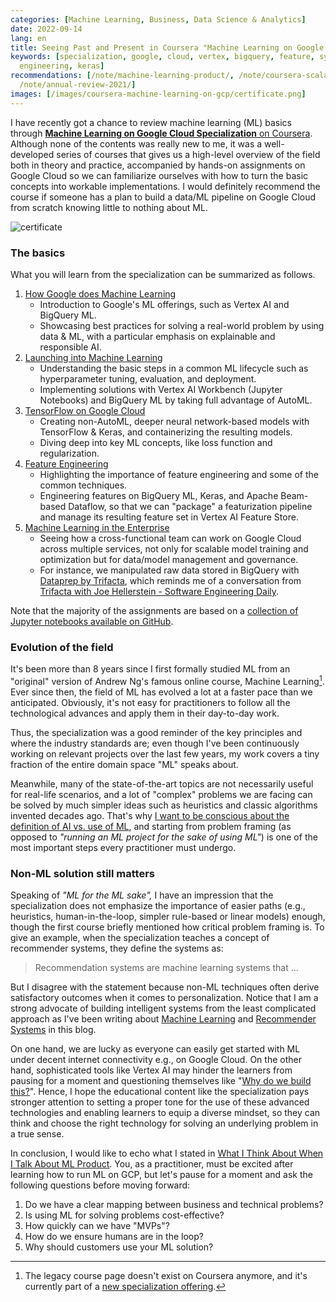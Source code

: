 ```yaml
---
categories: [Machine Learning, Business, Data Science & Analytics]
date: 2022-09-14
lang: en
title: Seeing Past and Present in Coursera "Machine Learning on Google Cloud" Specialization
keywords: [specialization, google, cloud, vertex, bigquery, feature, systems, solving,
  engineering, keras]
recommendations: [/note/machine-learning-product/, /note/coursera-scala-capstone/,
  /note/annual-review-2021/]
images: [/images/coursera-machine-learning-on-gcp/certificate.png]
---
```


I have recently got a chance to review machine learning (ML) basics through [**Machine Learning on Google Cloud Specialization** on Coursera](https://coursera.org/share/28e4b7d13b11fbf63f5795f0701cf283). Although none of the contents was really new to me, it was a well-developed series of courses that gives us a high-level overview of the field both in theory and practice, accompanied by hands-on assignments on Google Cloud so we can familiarize ourselves with how to turn the basic concepts into workable implementations. I would definitely recommend the course if someone has a plan to build a data/ML pipeline on Google Cloud from scratch knowing little to nothing about ML.

![certificate](/images/coursera-machine-learning-on-gcp/certificate.png)

### The basics

What you will learn from the specialization can be summarized as follows.

1. [How Google does Machine Learning](https://www.coursera.org/learn/google-machine-learning?specialization=machine-learning-tensorflow-gcp)
    - Introduction to Google's ML offerings, such as Vertex AI and BigQuery ML.
    - Showcasing best practices for solving a real-world problem by using data & ML, with a particular emphasis on explainable and responsible AI.
2. [Launching into Machine Learning](https://www.coursera.org/learn/launching-machine-learning?specialization=machine-learning-tensorflow-gcp)
    - Understanding the basic steps in a common ML lifecycle such as hyperparameter tuning, evaluation, and deployment.
    - Implementing solutions with Vertex AI Workbench (Jupyter Notebooks) and BigQuery ML by taking full advantage of AutoML.
3. [TensorFlow on Google Cloud](https://www.coursera.org/learn/intro-tensorflow?specialization=machine-learning-tensorflow-gcp) 
    - Creating non-AutoML, deeper neural network-based models with TensorFlow & Keras, and containerizing the resulting models.
    - Diving deep into key ML concepts, like loss function and regularization.
4. [Feature Engineering](https://www.coursera.org/learn/feature-engineering?specialization=machine-learning-tensorflow-gcp)
    - Highlighting the importance of feature engineering and some of the common techniques.
    - Engineering features on BigQuery ML, Keras, and Apache Beam-based Dataflow, so that we can "package" a featurization pipeline and manage its resulting feature set in Vertex AI Feature Store.
5. [Machine Learning in the Enterprise](https://www.coursera.org/learn/art-science-ml?specialization=machine-learning-tensorflow-gcp)
    - Seeing how a cross-functional team can work on Google Cloud across multiple services, not only for scalable model training and optimization but for data/model management and governance.
    - For instance, we manipulated raw data stored in BigQuery with [Dataprep by Trifacta](https://cloud.google.com/dataprep), which reminds me of a conversation from [Trifacta with Joe Hellerstein - Software Engineering Daily](https://softwareengineeringdaily.com/2021/12/20/trifacta-with-joe-hellerstein/).

Note that the majority of the assignments are based on a [collection of Jupyter notebooks available on GitHub](https://github.com/GoogleCloudPlatform/training-data-analyst/tree/master/courses/machine_learning/deepdive2).

### Evolution of the field

It's been more than 8 years since I first formally studied ML from an "original" version of Andrew Ng's famous online course, Machine Learning[^1]. Ever since then, the field of ML has evolved a lot at a faster pace than we anticipated. Obviously, it's not easy for practitioners to follow all the technological advances and apply them in their day-to-day work. 

Thus, the specialization was a good reminder of the key principles and where the industry standards are; even though I've been continuously working on relevant projects over the last few years, my work covers a tiny fraction of the entire domain space "ML" speaks about.

Meanwhile, many of the state-of-the-art topics are not necessarily useful for real-life scenarios, and a lot of "complex" problems we are facing can be solved by much simpler ideas such as heuristics and classic algorithms invented decades ago. That's why [I want to be conscious about the definition of AI vs. use of ML](/note/klara-and-the-sun/), and starting from problem framing (as opposed to *"running an ML project for the sake of using ML"*) is one of the most important steps every practitioner must undergo.

### Non-ML solution still matters

Speaking of *"ML for the ML sake",* I have an impression that the specialization does not emphasize the importance of easier paths (e.g., heuristics, human-in-the-loop, simpler rule-based or linear models) enough, though the first course briefly mentioned how critical problem framing is. To give an example, when the specialization teaches a concept of recommender systems, they define the systems as:

> Recommendation systems are machine learning systems that ...

But I disagree with the statement because non-ML techniques often derive satisfactory outcomes when it comes to personalization. Notice that I am a strong advocate of building intelligent systems from the least complicated approach as I've been writing about [Machine Learning](/note/category/machine-learning/) and [Recommender Systems](/note/category/recommender-systems/) in this blog.

On one hand, we are lucky as everyone can easily get started with ML under decent internet connectivity e.g., on Google Cloud. On the other hand, sophisticated tools like Vertex AI may hinder the learners from pausing for a moment and questioning themselves like "[Why do we build this?](/note/foundations-of-humane-technology/)". Hence, I hope the educational content like the specialization pays stronger attention to setting a proper tone for the use of these advanced technologies and enabling learners to equip a diverse mindset, so they can think and choose the right technology for solving an underlying problem in a true sense.

In conclusion, I would like to echo what I stated in [What I Think About When I Talk About ML Product](/note/machine-learning-product/). You, as a practitioner, must be excited after learning how to run ML on GCP, but let's pause for a moment and ask the following questions before moving forward:

1. Do we have a clear mapping between business and technical problems?
2. Is using ML for solving problems cost-effective?
3. How quickly can we have "MVPs"?
4. How do we ensure humans are in the loop?
5. Why should customers use your ML solution?

[^1]: The legacy course page doesn't exist on Coursera anymore, and it's currently part of a [new specialization offering](https://www.coursera.org/specializations/machine-learning-introduction).
